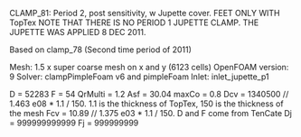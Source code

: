 CLAMP_81: Period 2, post sensitivity, w Jupette cover. FEET ONLY WITH TopTex
NOTE THAT THERE IS NO PERIOD 1 JUPETTE CLAMP. THE JUPETTE WAS APPLIED 8 DEC 2011.

Based on clamp_78 (Second time period of 2011)

Mesh: 1.5 x super coarse mesh on x and y (6123 cells)
OpenFOAM version: 9
Solver: clampPimpleFoam v6 and pimpleFoam
Inlet: inlet_jupette_p1

D = 52283
F = 54
QrMulti = 1.2
Asf = 30.04
maxCo = 0.8
Dcv = 1340500      // 1.463 e08 * 1.1 / 150. 1.1 is the thickness of TopTex, 150 is the thickness of the mesh
Fcv = 10.89        // 1.375 e03 * 1.1 / 150. D and F come from TenCate
Dj = 999999999999
Fj = 999999999
